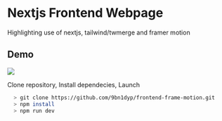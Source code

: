 # Nextjs Frontend Webpage

Highlighting use of nextjs, tailwind/twmerge and framer motion

## Demo

![](frontend-frame-motion.gif)

Clone repository, Install dependecies, Launch

```bash
  > git clone https://github.com/9bn1dyp/frontend-frame-motion.git
  > npm install
  > npm run dev
```
